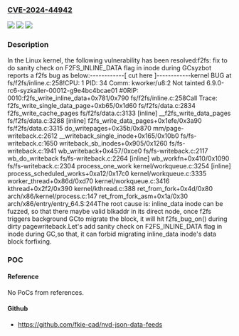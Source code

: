### [CVE-2024-44942](https://cve.mitre.org/cgi-bin/cvename.cgi?name=CVE-2024-44942)
![](https://img.shields.io/static/v1?label=Product&message=Linux&color=blue)
![](https://img.shields.io/static/v1?label=Version&message=1da177e4c3f4%3C%20ae00e6536a2d%20&color=brighgreen)
![](https://img.shields.io/static/v1?label=Vulnerability&message=n%2Fa&color=brighgreen)

### Description

In the Linux kernel, the following vulnerability has been resolved:f2fs: fix to do sanity check on F2FS_INLINE_DATA flag in inode during GCsyzbot reports a f2fs bug as below:------------[ cut here ]------------kernel BUG at fs/f2fs/inline.c:258!CPU: 1 PID: 34 Comm: kworker/u8:2 Not tainted 6.9.0-rc6-syzkaller-00012-g9e4bc4bcae01 #0RIP: 0010:f2fs_write_inline_data+0x781/0x790 fs/f2fs/inline.c:258Call Trace: f2fs_write_single_data_page+0xb65/0x1d60 fs/f2fs/data.c:2834 f2fs_write_cache_pages fs/f2fs/data.c:3133 [inline] __f2fs_write_data_pages fs/f2fs/data.c:3288 [inline] f2fs_write_data_pages+0x1efe/0x3a90 fs/f2fs/data.c:3315 do_writepages+0x35b/0x870 mm/page-writeback.c:2612 __writeback_single_inode+0x165/0x10b0 fs/fs-writeback.c:1650 writeback_sb_inodes+0x905/0x1260 fs/fs-writeback.c:1941 wb_writeback+0x457/0xce0 fs/fs-writeback.c:2117 wb_do_writeback fs/fs-writeback.c:2264 [inline] wb_workfn+0x410/0x1090 fs/fs-writeback.c:2304 process_one_work kernel/workqueue.c:3254 [inline] process_scheduled_works+0xa12/0x17c0 kernel/workqueue.c:3335 worker_thread+0x86d/0xd70 kernel/workqueue.c:3416 kthread+0x2f2/0x390 kernel/kthread.c:388 ret_from_fork+0x4d/0x80 arch/x86/kernel/process.c:147 ret_from_fork_asm+0x1a/0x30 arch/x86/entry/entry_64.S:244The root cause is: inline_data inode can be fuzzed, so that there maybe valid blkaddr in its direct node, once f2fs triggers background GCto migrate the block, it will hit f2fs_bug_on() during dirty pagewriteback.Let's add sanity check on F2FS_INLINE_DATA flag in inode during GC,so that, it can forbid migrating inline_data inode's data block forfixing.

### POC

#### Reference
No PoCs from references.

#### Github
- https://github.com/fkie-cad/nvd-json-data-feeds

